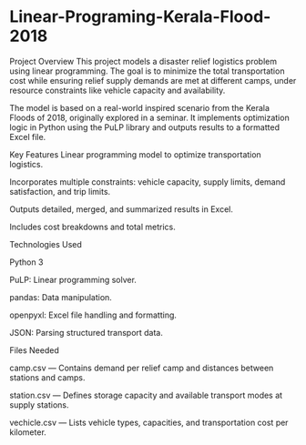 # Linear-Programing-Kerala-Flood-2018
Project Overview
This project models a disaster relief logistics problem using linear programming. The goal is to minimize the total transportation cost while ensuring relief supply demands are met at different camps, under resource constraints like vehicle capacity and availability.

The model is based on a real-world inspired scenario from the Kerala Floods of 2018, originally explored in a seminar. It implements optimization logic in Python using the PuLP library and outputs results to a formatted Excel file.

Key Features
Linear programming model to optimize transportation logistics.

Incorporates multiple constraints: vehicle capacity, supply limits, demand satisfaction, and trip limits.

Outputs detailed, merged, and summarized results in Excel.

Includes cost breakdowns and total metrics.

Technologies Used

Python 3

PuLP: Linear programming solver.

pandas: Data manipulation.

openpyxl: Excel file handling and formatting.

JSON: Parsing structured transport data.

Files Needed

camp.csv — Contains demand per relief camp and distances between stations and camps.

station.csv — Defines storage capacity and available transport modes at supply stations.

vechicle.csv — Lists vehicle types, capacities, and transportation cost per kilometer.
